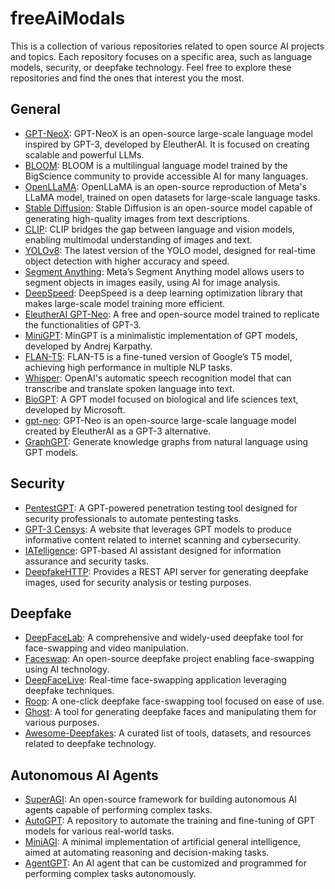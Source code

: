 # freeAiModals
This is a collection of various repositories related to open source AI projects and topics. Each repository focuses on a specific area, such as language models, security, or deepfake technology. Feel free to explore these repositories and find the ones that interest you the most.

## General

- [GPT-NeoX](https://github.com/EleutherAI/gpt-neox): GPT-NeoX is an open-source large-scale language model inspired by GPT-3, developed by EleutherAI. It is focused on creating scalable and powerful LLMs.
- [BLOOM](https://github.com/bigscience-workshop/bloom): BLOOM is a multilingual language model trained by the BigScience community to provide accessible AI for many languages.
- [OpenLLaMA](https://github.com/openlm-research/open_llama): OpenLLaMA is an open-source reproduction of Meta's LLaMA model, trained on open datasets for large-scale language tasks.
- [Stable Diffusion](https://github.com/CompVis/stable-diffusion): Stable Diffusion is an open-source model capable of generating high-quality images from text descriptions.
- [CLIP](https://github.com/openai/CLIP): CLIP bridges the gap between language and vision models, enabling multimodal understanding of images and text.
- [YOLOv8](https://github.com/ultralytics/yolov8): The latest version of the YOLO model, designed for real-time object detection with higher accuracy and speed.
- [Segment Anything](https://github.com/facebookresearch/segment-anything): Meta’s Segment Anything model allows users to segment objects in images easily, using AI for image analysis.
- [DeepSpeed](https://github.com/microsoft/DeepSpeed): DeepSpeed is a deep learning optimization library that makes large-scale model training more efficient.
- [EleutherAI GPT-Neo](https://github.com/EleutherAI/gpt-neo): A free and open-source model trained to replicate the functionalities of GPT-3.
- [MiniGPT](https://github.com/karpathy/minGPT): MinGPT is a minimalistic implementation of GPT models, developed by Andrej Karpathy.
- [FLAN-T5](https://github.com/google-research/t5x): FLAN-T5 is a fine-tuned version of Google’s T5 model, achieving high performance in multiple NLP tasks.
- [Whisper](https://github.com/openai/whisper): OpenAI's automatic speech recognition model that can transcribe and translate spoken language into text.
- [BioGPT](https://github.com/microsoft/BioGPT): A GPT model focused on biological and life sciences text, developed by Microsoft.
- [gpt-neo](https://github.com/EleutherAI/gpt-neo): GPT-Neo is an open-source large-scale language model created by EleutherAI as a GPT-3 alternative.
- [GraphGPT](https://github.com/varunshenoy/GraphGPT): Generate knowledge graphs from natural language using GPT models.

## Security

- [PentestGPT](https://github.com/GreyDGL/PentestGPT): A GPT-powered penetration testing tool designed for security professionals to automate pentesting tasks.
- [GPT-3 Censys](https://gpt.censys.io): A website that leverages GPT models to produce informative content related to internet scanning and cybersecurity.
- [IATelligence](https://github.com/fr0gger/IATelligence): GPT-based AI assistant designed for information assurance and security tasks.
- [DeepfakeHTTP](https://github.com/xnbox/DeepfakeHTTP): Provides a REST API server for generating deepfake images, used for security analysis or testing purposes.

## Deepfake

- [DeepFaceLab](https://github.com/iperov/DeepFaceLab): A comprehensive and widely-used deepfake tool for face-swapping and video manipulation.
- [Faceswap](https://github.com/deepfakes/faceswap): An open-source deepfake project enabling face-swapping using AI technology.
- [DeepFaceLive](https://github.com/iperov/DeepFaceLive): Real-time face-swapping application leveraging deepfake techniques.
- [Roop](https://github.com/s0md3v/roop): A one-click deepfake face-swapping tool focused on ease of use.
- [Ghost](https://github.com/ai-forever/ghost): A tool for generating deepfake faces and manipulating them for various purposes.
- [Awesome-Deepfakes](https://github.com/aerophile/awesome-deepfakes): A curated list of tools, datasets, and resources related to deepfake technology.

## Autonomous AI Agents

- [SuperAGI](https://github.com/TransformerOptimus/SuperAGI): An open-source framework for building autonomous AI agents capable of performing complex tasks.
- [AutoGPT](https://github.com/Significant-Gravitas/Auto-GPT): A repository to automate the training and fine-tuning of GPT models for various real-world tasks.
- [MiniAGI](https://github.com/muellerberndt/mini-agi): A minimal implementation of artificial general intelligence, aimed at automating reasoning and decision-making tasks.
- [AgentGPT](https://github.com/reworkd/AgentGPT): An AI agent that can be customized and programmed for performing complex tasks autonomously.
